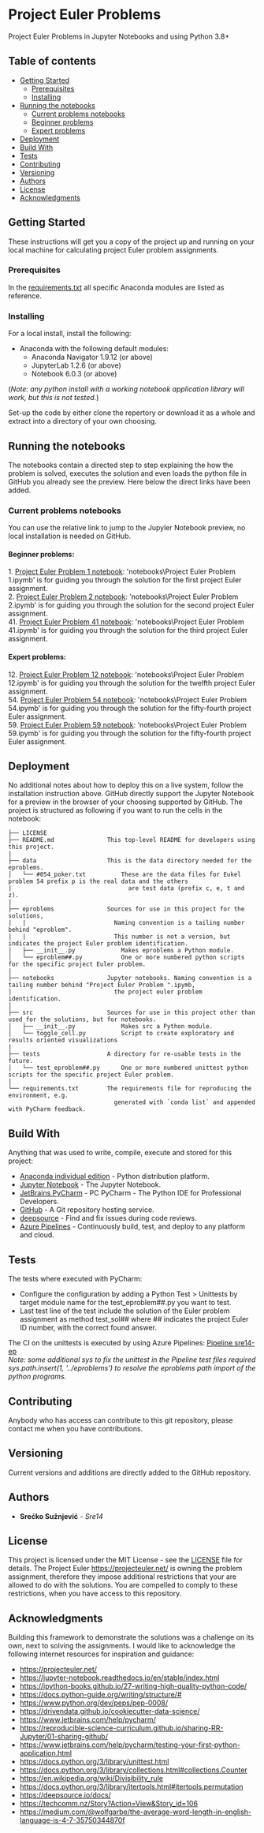 # Project Euler Problems

Project Euler Problems in Jupyter Notebooks and using Python 3.8+

## Table of contents
* [Getting Started](#Getting-Started)
    * [Prerequisites](#Prerequisites)
    * [Installing](#Installing)
* [Running the notebooks](#Running-the-notebooks)
    * [Current problems notebooks](#Current-problems-notebooks)
    * [Beginner problems](#Beginner-problems)
    * [Expert problems](#Expert-problems)
* [Deployment](#Deployment)
* [Build With](#Build-With)
* [Tests](#Tests)
* [Contributing](#Contributing)
* [Versioning](#Versioning)
* [Authors](#Authors)
* [License](#License)
* [Acknowledgments](#Acknowledgments)

## Getting Started

These instructions will get you a copy of the project up and running on your local machine for calculating project
 Euler problem assignments. 

### Prerequisites

In the [requirements.txt](requirements.txt) all specific Anaconda modules are listed as reference.

### Installing

For a local install, install the following:
 * Anaconda with the following default modules:
   * Anaconda Navigator 1.9.12 (or above)
   * JupyterLab 1.2.6 (or above)
   * Notebook 6.0.3 (or above)

(*Note: any python install with a working notebook application library will work, but this is not tested.*)

Set-up the code by either clone the repertory or download it as a whole and extract into a directory of your own choosing.

## Running the notebooks

The notebooks contain a directed step to step explaining the how the problem is solved, executes the solution and even
 loads the python file in GitHub you already see the preview. Here below the direct links have been added.

### Current problems notebooks

You can use the relative link to jump to the Jupyler Notebook preview, no local installation is needed on GitHub.

#### Beginner problems:  
1\. [Project Euler Problem 1 notebook](notebooks/Project%20Euler%20Problem%201.ipynb): 'notebooks\Project Euler Problem 1.ipymb'
    is for guiding you through the solution for the first project Euler assignment.  
2\. [Project Euler Problem 2 notebook](notebooks/Project%20Euler%20Problem%202.ipynb): 'notebooks\Project Euler Problem 2.ipymb'
    is for guiding you through the solution for the second project Euler assignment.  
41\. [Project Euler Problem 41 notebook](notebooks/Project%20Euler%20Problem%2041.ipynb): 'notebooks\Project Euler Problem 41.ipymb'
    is for guiding you through the solution for the third project Euler assignment. 

#### Expert problems:  
12\. [Project Euler Problem 12 notebook](notebooks/Project%20Euler%20Problem%2012.ipynb): 'notebooks\Project Euler Problem 12.ipymb'
    is for guiding you through the solution for the twelfth project Euler assignment.  
54\. [Project Euler Problem 54 notebook](notebooks/Project%20Euler%20Problem%2054.ipynb): 'notebooks\Project Euler Problem 54.ipymb'
    is for guiding you through the solution for the fifty-fourth project Euler assignment.  
59\. [Project Euler Problem 59 notebook](notebooks/Project%20Euler%20Problem%2059.ipynb): 'notebooks\Project Euler Problem 59.ipymb'
    is for guiding you through the solution for the fifty-fourth project Euler assignment.

## Deployment

No additional notes about how to deploy this on a live system, follow the installation instruction above.
GitHub directly support the Jupyter Notebook for a preview in the browser of your choosing supported by GitHub.
The project is structured as following if you want to run the cells in the notebook:

```
├── LICENSE
├── README.md               This top-level README for developers using this project.
|
├── data                    This is the data directory needed for the eproblems.
│   └── #054_poker.txt          These are the data files for Eukel problem 54 prefix p is the real data and the others
|                                 are test data (prefix c, e, t and z).
|
├── eproblems               Sources for use in this project for the solutions, 
|   |                         Naming convention is a tailing number behind "eproblem".
|   |                         This number is not a version, but indicates the project Euler problem identification.
│   ├── __init__.py             Makes eproblems a Python module.
│   └── eproblem##.py           One or more numbered python scripts for the specific project Euler problem.
|
├── notebooks               Jupyter notebooks. Naming convention is a tailing number behind "Project Euler Problem ".ipymb,
│                             the project euler problem identification.
│
├── src                     Sources for use in this project other than used for the solutions, but for notebooks.
│   ├── __init__.py             Makes src a Python module.
│   └── toggle_cell.py          Script to create exploratory and results oriented visualizations
|
├── tests                   A directory for re-usable tests in the future.
│   └── test_eproblem##.py      One or more numbered unittest python scripts for the specific project Euler problem.
|
└── requirements.txt        The requirements file for reproducing the environment, e.g.
                              generated with `conda list` and appended with PyCharm feedback.
```
## Build With

Anything that was used to write, compile, execute and stored for this project:
* [Anaconda individual edition](https://www.anaconda.com/products/individual) - Python distribution platform.
* [Jupyter Notebook](https://jupyter.org/) - The Jupyter Notebook.
* [JetBrains PyCharm](https://www.jetbrains.com/pycharm/) - PC PyCharm - The Python IDE for Professional Developers.
* [GitHub](https://github.com/) - A Git repository hosting service.
* [deepsource](https://deepsource.io/) - Find and fix issues during code reviews.
* [Azure Pipelines](https://azure.microsoft.com/en-us/services/devops/pipelines/) - Continuously build, test,
 and deploy to any platform and cloud.

## Tests

The tests where executed with PyCharm:
  * Configure the configuration by adding a Python Test > Unittests by target module name for the test_eproblem##.py
     you want to test.
  * Last test line of the test include the solution of the Euler problem assignment as method test_sol## where ## 
    indicates the project Euler ID number, with the correct found answer.

The CI on the unittests is executed by using Azure Pipelines:
[Pipeline sre14-ep](https://dev.azure.com/SreckoSuznjevic0449/sre14-ep)  
*Note: some additional sys to fix the unittest in the Pipeline test files required sys.path.insert(1, '../eproblems') 
to resolve the eproblems path import of the python programs.*

## Contributing

Anybody who has access can contribute to this git repository, please contact me when you have contributions.

## Versioning

Current versions and additions are directly added to the GitHub repository.

## Authors

* **Srećko Sužnjević** - *Sre14* 

## License

This project is licensed under the MIT License - see the [LICENSE](LICENSE) file for details.
The Project Euler https://projecteuler.net/ is owning the problem assignment,
 therefore they impose additional restrictions that your are allowed to do with the solutions. 
You are compelled to comply to these restrictions, when you have access to this repository.

## Acknowledgments

Building this framework to demonstrate the solutions was a challenge on its own, next to solving the assignments. I would like to acknowledge the following internet resources for inspiration and guidance:
* https://projecteuler.net/
* https://jupyter-notebook.readthedocs.io/en/stable/index.html
* https://ipython-books.github.io/27-writing-high-quality-python-code/
* https://docs.python-guide.org/writing/structure/#
* https://www.python.org/dev/peps/pep-0008/
* https://drivendata.github.io/cookiecutter-data-science/
* https://www.jetbrains.com/help/pycharm/
* https://reproducible-science-curriculum.github.io/sharing-RR-Jupyter/01-sharing-github/
* https://www.jetbrains.com/help/pycharm/testing-your-first-python-application.html
* https://docs.python.org/3/library/unittest.html
* https://docs.python.org/3/library/collections.html#collections.Counter
* https://en.wikipedia.org/wiki/Divisibility_rule
* https://docs.python.org/3/library/itertools.html#itertools.permutation
* https://deepsource.io/docs/
* https://techcomm.nz/Story?Action=View&Story_id=106
* https://medium.com/@wolfgarbe/the-average-word-length-in-english-language-is-4-7-35750344870f
